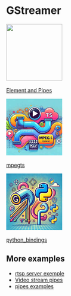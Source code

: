 # GStreamer

<div class="grid-container">
    <div class="grid-item">
        <a href="pipes_and_">
        <img src="images/tips_and_settings.png" width="150" height="150">
        <p>Element and Pipes</p>
        </a>
    </div>
    <div class="grid-item">
    <a href="mpegts">
        <img src="images/gst_mpegts.jpg" width="150" height="150">
        <p>mpegts</p>
        </a>
    </div>
    <div class="grid-item">
         <a href="python_bindings">
        <img src="images/gst_python_bindings.png" width="150" height="150">
        <p>python_bindings</p>
        </a>
    </div>
    
</div>


## More examples
- [rtsp server exemple](rtsp)
- [Video stream pipes](gst_stream_pipes.md)
- [pipes examples](pipes_examples.md)